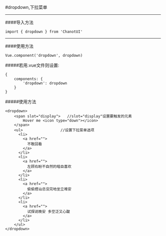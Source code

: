 #dropdown,下拉菜单

--------------

####导入方法

    import { dropdown } from 'ChanotUI'

--------------

####使用方法

    Vue.component('dropdown', dropdown)

#####若用.vue文件则设置:

    {
        components: {
            'dropdown': dropdown
        }
    }

#####使用方法

    <dropdown>
		<span slot="display">   //slot="display"设置要触发的元素
			Hover me <icon type="down"></icon>
		</span>
		<ul>                 //设置下拉菜单选项
          <li>
            <a href="">
              不敢回看
            </a>
          </li>
          <li>
            <a href="">
              左顾右盼不自然的暗自喜欢
            </a>
          </li>
          <li>
            <a href="">
              偷偷搭讪总没完地坐立难安
            </a>
          </li>
          <li>
            <a href="">
              试探说晚安 多空泛又心酸
            </a>
          </li>
        </ul>
    </dropdown>

